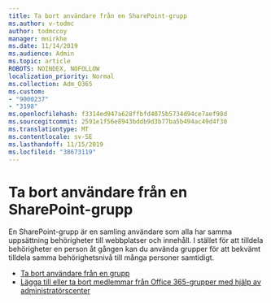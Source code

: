 ```yaml
---
title: Ta bort användare från en SharePoint-grupp
ms.author: v-todmc
author: todmccoy
manager: mnirkhe
ms.date: 11/14/2019
ms.audience: Admin
ms.topic: article
ROBOTS: NOINDEX, NOFOLLOW
localization_priority: Normal
ms.collection: Adm_O365
ms.custom:
- "9000237"
- "3198"
ms.openlocfilehash: f3314ed947a628ffbfd4075b5734d94ce7aef98d
ms.sourcegitcommit: 2591e1f56e8943bddb9d3b77ba5b494ac49d4f30
ms.translationtype: MT
ms.contentlocale: sv-SE
ms.lasthandoff: 11/15/2019
ms.locfileid: "38673119"
---
```

# <a name="remove-users-from-a-sharepoint-group"></a>Ta bort användare från en SharePoint-grupp

En SharePoint-grupp är en samling användare som alla har samma uppsättning behörigheter till webbplatser och innehåll. I stället för att tilldela behörigheter en person åt gången kan du använda grupper för att bekvämt tilldela samma behörighetsnivå till många personer samtidigt.

- [Ta bort användare från en grupp](https://docs.microsoft.com/sharepoint/customize-sharepoint-site-permissions#remove-users-from-a-group)
- [Lägga till eller ta bort medlemmar från Office 365-grupper med hjälp av administratörscenter](https://docs.microsoft.com/office365/admin/create-groups/add-or-remove-members-from-groups?view=o365-worldwide)
